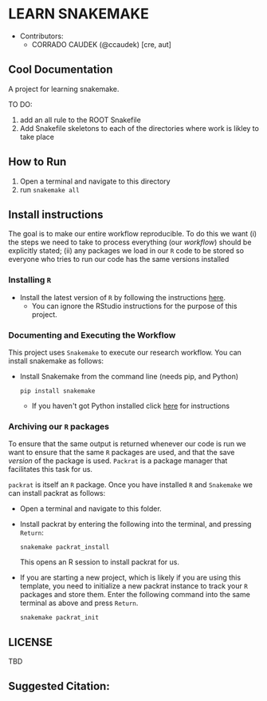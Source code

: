 # LEARN SNAKEMAKE

* Contributors:
    - CORRADO CAUDEK (@ccaudek) [cre, aut]

## Cool Documentation

A project for learning snakemake.

TO DO:

1. add an all rule to the ROOT Snakefile
2. Add Snakefile skeletons to each of the directories where work is likley to take place

## How to Run

1. Open a terminal and navigate to this directory
2. run `snakemake all`

## Install instructions

The goal is to make our entire workflow reproducible.
To do this we want
(i) the steps we need to take to process everything (our *workflow*)
    should be explicitly stated;
(ii) any packages we load in our `R` code to be stored so everyone who tries to
    run our code has the same versions installed

### Installing `R`

* Install the latest version of `R` by following the instructions
  [here](https://pp4rs.github.io/installation-guide/r/).
    * You can ignore the RStudio instructions for the purpose of this project.

### Documenting and Executing the Workflow
This project uses `Snakemake` to execute our research workflow.
You can install snakemake as follows:
* Install Snakemake from the command line (needs pip, and Python)
    ```
    pip install snakemake
    ```
    * If you haven't got Python installed click [here](https://pp4rs.github.io/installation-guide/python/) for instructions

### Archiving our `R` packages

To ensure that the same output is returned whenever our code is run we
want to ensure that the same `R` packages are used, and that the save *version* of the package is used. `Packrat` is a package manager that facilitates this task for us.

`packrat` is itself an `R` package. Once you have installed `R` and `Snakemake` we can install packrat as follows:

* Open a terminal and navigate to this folder.
* Install packrat by entering the following into the terminal, and pressing `Return`:
    ```
    snakemake packrat_install
    ```
    This opens an R session to install packrat for us.

* If you are starting a new project, which is likely if you are using
   this template, you need to initialize a new packrat instance to
   track your `R` packages and store them.
   Enter the following command into the same terminal as above
   and press `Return`.
   ```
   snakemake packrat_init
   ```


## LICENSE

TBD

## Suggested Citation:
